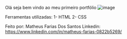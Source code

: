 Olá seja bem vindo ao meu primeiro portfólio 
![image](https://github.com/user-attachments/assets/b4c72c9a-e37c-4d98-85b2-263e6d9066d6)

Ferramentas utilizadas: 
1- HTML 
2- CSS

Feito por: Matheus Farias Dos Santos 
Linkedin: https://www.linkedin.com/in/matheus-farias-0822b5269/
